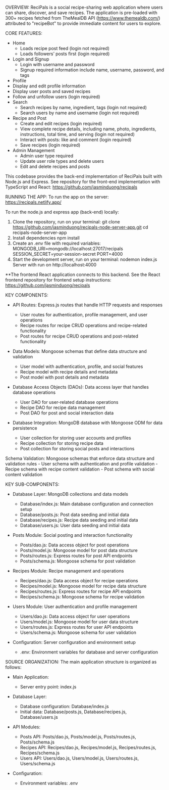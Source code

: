 OVERVIEW: ReciPals is a social recipe-sharing web application where users can share, discover, and save recipes. The application is pre-loaded with 300+ recipes fetched from TheMealDB API (https://www.themealdb.com/) attributed to "recipeBot" to provide immediate content for users to explore.

CORE FEATURES:
- Home
  - Loads recipe post feed (login not required)
  - Loads followers’ posts first (login required) 
- Login and Signup
  - Login with username and password
  - Signup required information include name, username, password, and tags 
-  Profile
  - Display and edit profile information
  - Display user posts and saved recipes 
  - Follow and unfollow users (login required) 
- Search 
  - Search recipes by name, ingredient, tags (login not required)
  - Search users by name and username (login not required)
- Recipe and Post 
  - Create and edit recipes (login required) 
  - View complete recipe details, including name, photo, ingredients, instructions, total time, and serving (login not required)
  - Interact with posts: like and comment (login required)
  - Save recipes (login required) 
- Admin Management
  - Admin user type required
  - Update user role types and delete users
  - Edit and delete recipes and posts 

This codebase provides the back-end implementation of ReciPals built with Node.js and Express. See repository for the front-end implementation with TypeScript and React: https://github.com/jasminduong/recipals 

RUNNING THE APP: 
To run the app on the server: https://recipals.netlify.app/ 

To run the node.js and express app (back-end) locally: 
1) Clone the repository, run on your terminal:
    git clone https://github.com/jasminduong/recipals-node-server-app.git
    cd recipals-node-server-app
2) Install dependencies
    npm install
3) Create an .env file with required variables:
        MONGODB_URI=mongodb://localhost:27017/recipals SESSION_SECRET=your-session-secret 
PORT=4000
4) Start the development server, run on your terminal:
    nodemon index.js
    Server with run on http://localhost:4000

**The frontend React application connects to this backend. See the React frontend repository for frontend setup instructions: https://github.com/jasminduong/recipals 

KEY COMPONENTS:
- API Routes: Express.js routes that handle HTTP requests and responses
    - User routes for authentication, profile management, and user operations
    - Recipe routes for recipe CRUD operations and recipe-related functionality
    - Post routes for recipe CRUD operations and post-related functionality

- Data Models: Mongoose schemas that define data structure and validation
    - User model with authentication, profile, and social features
    - Recipe model with recipe details and metadata
    - Post model with post details and metadata

- Database Access Objects (DAOs): Data access layer that handles database operations
    - User DAO for user-related database operations
    - Recipe DAO for recipe data management
    - Post DAO for post and social interaction data
- Database Integration: MongoDB database with Mongoose ODM for data persistence
    - User collection for storing user accounts and profiles
    - Recipe collection for storing recipe data
    - Post collection for storing social posts and interactions

Schema Validation: Mongoose schemas that enforce data structure and validation rules
    - User schema with authentication and profile validation
    - Recipe schema with recipe content validation
    - Post schema with social content validation

KEY SUB-COMPONENTS:
- Database Layer: MongoDB collections and data models
    - Database/index.js: Main database configuration and connection setup
    - Database/posts.js: Post data seeding and initial data
    - Database/recipes.js: Recipe data seeding and initial data
    - Database/users.js: User data seeding and initial data

- Posts Module: Social posting and interaction functionality
    - Posts/dao.js: Data access object for post operations
    - Posts/model.js: Mongoose model for post data structure
    - Posts/routes.js: Express routes for post API endpoints
    - Posts/schema.js: Mongoose schema for post validation

- Recipes Module: Recipe management and operations
    - Recipes/dao.js: Data access object for recipe operations
    - Recipes/model.js: Mongoose model for recipe data structure
    - Recipes/routes.js: Express routes for recipe API endpoints
    - Recipes/schema.js: Mongoose schema for recipe validation

- Users Module: User authentication and profile management
    - Users/dao.js: Data access object for user operations
    - Users/model.js: Mongoose model for user data structure
    - Users/routes.js: Express routes for user API endpoints
    - Users/schema.js: Mongoose schema for user validation

- Configuration: Server configuration and environment setup
    - .env: Environment variables for database and server configuration

SOURCE ORGANIZATION: The main application structure is organized as follows:
- Main Application:
    - Server entry point: index.js

- Database Layer:
    - Database configuration: Database/index.js
    - Initial data: Database/posts.js, Database/recipes.js, Database/users.js

- API Modules:
    - Posts API: Posts/dao.js, Posts/model.js, Posts/routes.js, Posts/schema.js
    - Recipes API: Recipes/dao.js, Recipes/model.js, Recipes/routes.js, Recipes/schema.js
    - Users API: Users/dao.js, Users/model.js, Users/routes.js, Users/schema.js

- Configuration:
    - Environment variables: .env
